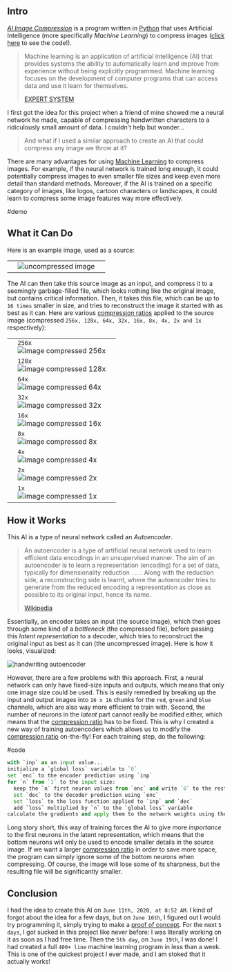 ## Intro

_[AI Image Compression](AI%20Image%20Compression.py)_ is a program written in [Python](https://www.python.org/) that uses Artificial Intelligence (more specifically _Machine Learning_) to compress images ([click here](./AI%20Image%20Compression.py) to see the code!).

> Machine learning is an application of artificial intelligence (AI) that provides systems the ability to automatically learn and improve from experience without being explicitly programmed. Machine learning focuses on the development of computer programs that can access data and use it learn for themselves.
>
> [EXPERT SYSTEM](https://expertsystem.com/machine-learning-definition/)

I first got the idea for this project when a friend of mine showed me a neural network he made, capable of compressing handwritten characters to a ridiculously small amount of data. I couldn't help but wonder...

> And what if I used a similar approach to create an AI that could compress any image we throw at it?

There are many advantages for using [Machine Learning](https://en.wikipedia.org/wiki/Machine_learning) to compress images. For example, if the neural network is trained long enough, it could potentially compress images to even smaller file sizes and keep even more detail than standard methods. Moreover, if the AI is trained on a specific category of images, like logos, cartoon characters or landscapes, it could learn to compress some image features way more effectively.

#demo

## What it Can Do

Here is an example image, used as a source:

|     |                                |     |
| --- | ------------------------------ | --- |
|     | ![uncompressed image](./7.png) |     |

The AI can then take this source image as an input, and compress it to a seemingly garbage-filled file, which looks nothing like the original image, but contains critical information. Then, it takes this file, which can be up to `16 times` smaller in size, and tries to reconstruct the image it started with as best as it can. Here are various [compression ratios](https://en.wikipedia.org/wiki/Data_compression_ratio) applied to the source image (compressed `256x, 128x, 64x, 32x, 16x, 8x, 4x, 2x and 1x` respectively):

[//]: # '![image compressed to 0%](./7.predicted36.1@0.0%25.png)'

|     |                                                                        |     |
| --- | ---------------------------------------------------------------------- | --- |
|     | `256x` <br>![image compressed 256x](./7.predicted36.1@0.390625%25.png) |     |
|     | `128x` <br>![image compressed 128x](./7.predicted36.1@0.781250%25.png) |     |
|     | `64x` <br>![image compressed 64x](./7.predicted36.1@1.5625%25.png)     |     |
|     | `32x` <br>![image compressed 32x](./7.predicted36.1@3.125%25.png)      |     |
|     | `16x` <br>![image compressed 16x](./7.predicted36.1@6.25%25.png)       |     |
|     | `8x` <br>![image compressed 8x](./7.predicted36.1@12.5%25.png)         |     |
|     | `4x` <br>![image compressed 4x](./7.predicted36.1@25.0%25.png)         |     |
|     | `2x` <br>![image compressed 2x](./7.predicted36.1@50.0%25.png)         |     |
|     | `1x` <br>![image compressed 1x](./7.predicted36.1@100.0%25.png)        |     |

## How it Works

This AI is a type of neural network called an _Autoencoder_.

> An autoencoder is a type of artificial neural network used to learn efficient data encodings in an unsupervised manner. The aim of an autoencoder is to learn a representation (encoding) for a set of data, typically for dimensionality reduction `...`. Along with the reduction side, a reconstructing side is learnt, where the autoencoder tries to generate from the reduced encoding a representation as close as possible to its original input, hence its name.
>
> [Wikipedia](https://en.wikipedia.org/wiki/Autoencoder)

Essentially, an encoder takes an input (the source image), which then goes through some kind of a _bottleneck_ (the compressed file), before passing this _latent representation_ to a decoder, which tries to reconstruct the original input as best as it can (the uncompressed image). Here is how it looks, visualized:

![handwriting autoencoder](./autoencoder.jpg)

However, there are a few problems with this approach. First, a neural network can only have fixed-size inputs and outputs, which means that only one image size could be used. This is easily remedied by breaking up the input and output images into `16 x 16` chunks for the `red`, `green` and `blue` channels, which are also way more efficient to train with. Second, the number of neurons in the _latent_ part cannot really be modified either, which means that the [compression ratio](https://en.wikipedia.org/wiki/Data_compression_ratio) has to be fixed. This is why I created a new way of training autoencoders which allows us to modify the [compression ratio](https://en.wikipedia.org/wiki/Data_compression_ratio) on-the-fly! For each training step, do the following:

#code

```python
with `inp` as an input value...
initialize a `global loss` variable to `0`
set `enc` to the encoder prediction using `inp`
for `n` from `1` to the input size:
  keep the `n` first neuron values from `enc` and write `0` to the rest
  set `dec` to the decoder prediction using `enc`
  set `loss` to the loss function applied to `inp` and `dec`
  add `loss` multiplied by `n` to the `global loss` variable
calculate the gradients and apply them to the network weights using the `global loss` variable
```

Long story short, this way of training forces the AI to give more _importance_ to the first neurons in the latent representation, which means that the bottom neurons will only be used to encode smaller details in the source image. If we want a larger [compression ratio](https://en.wikipedia.org/wiki/Data_compression_ratio) in order to save more space, the program can simply ignore some of the bottom neurons when compressing. Of course, the image will lose some of its sharpness, but the resulting file will be significantly smaller.

## Conclusion

I had the idea to create this AI on `June 11th, 2020, at 8:52 AM`. I kind of forgot about the idea for a few days, but on `June 16th`, I figured out I would try programming it, simply trying to make a [proof of concept](./poc.png). For the next `5 days`, I got sucked in this project like never before: I was literally working on it as soon as I had free time. Then the `5th day`, on `June 19th`, I was done! I had created a full `400+ line` machine learning program in less than a week. This is one of the quickest project I ever made, and I am stoked that it actually works!
